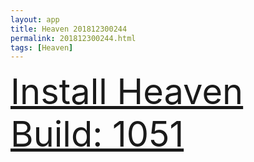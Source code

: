 ```yaml
---
layout: app
title: Heaven 201812300244
permalink: 201812300244.html
tags: [Heaven]
---
```

<div class="pure-g">
    <div class="pure-u-1-1" style="font-size: 4em">
        <a class="pure-button-primary" href="itms-services://?action=download-manifest&url=https%3A%2F%2Flitsungyisigono.github.io%2FTestScript%2Fmanifests%2F201812300244.plist"><i class="fa fa-download" aria-hidden="true"></i>Install Heaven Build: 1051</a>
    </div>
</div>